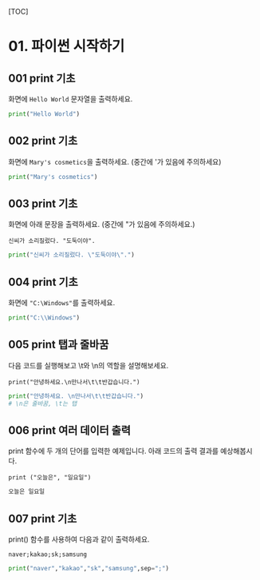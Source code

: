 [TOC]

# 01. 파이썬 시작하기

## 001 print 기초

화면에 `Hello World` 문자열을 출력하세요.

```python
print("Hello World")
```



## 002 print 기초

화면에 `Mary's cosmetics`을 출력하세요. (중간에 '가 있음에 주의하세요)

```python
print("Mary's cosmetics")
```



## 003 print 기초

화면에 아래 문장을 출력하세요. (중간에 "가 있음에 주의하세요.)

```
신씨가 소리질렀다. "도둑이야".
```

```python
print("신씨가 소리질렀다. \"도둑이야\".")
```



## 004 print 기초

화면에 `"C:\Windows"`를 출력하세요.

```python
print("C:\\Windows")
```



## 005 print 탭과 줄바꿈

다음 코드를 실행해보고 \t와 \n의 역할을 설명해보세요.

```
print("안녕하세요.\n만나서\t\t반갑습니다.")
```

```python
print("안녕하세요. \n만나서\t\t반갑습니다.")
# \n은 줄바꿈, \t는 탭
```



## 006 print 여러 데이터 출력

print 함수에 두 개의 단어를 입력한 예제입니다. 아래 코드의 출력 결과를 예상해봅시다.

```
print ("오늘은", "일요일")
```

```python
오늘은 일요일
```



## 007 print 기초

print() 함수를 사용하여 다음과 같이 출력하세요.

```
naver;kakao;sk;samsung
```

```python
print("naver","kakao","sk","samsung",sep=";")
```

